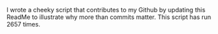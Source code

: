 I wrote a cheeky script that contributes to my Github by updating this ReadMe to illustrate why more than commits matter. This script has run 2657 times.